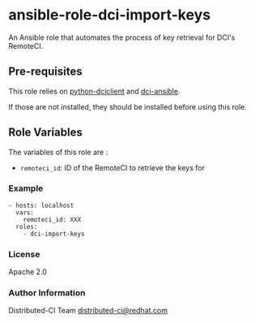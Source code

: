 # ansible-role-dci-import-keys

An Ansible role that automates the process of key retrieval for DCI's RemoteCI.


## Pre-requisites

This role relies on [python-dciclient](https://github.com/redhat-cip/python-dciclient) and [dci-ansible](https://github.com/redhat-cip/dci-ansible).

If those are not installed, they should be installed before using this role.


## Role Variables


The variables of this role are :

  * `remoteci_id`: ID of the RemoteCI to retrieve the keys for


### Example

```
- hosts: localhost
  vars:
    remoteci_id: XXX
  roles:
    - dci-import-keys
```

### License

Apache 2.0


### Author Information

Distributed-CI Team  <distributed-ci@redhat.com>
